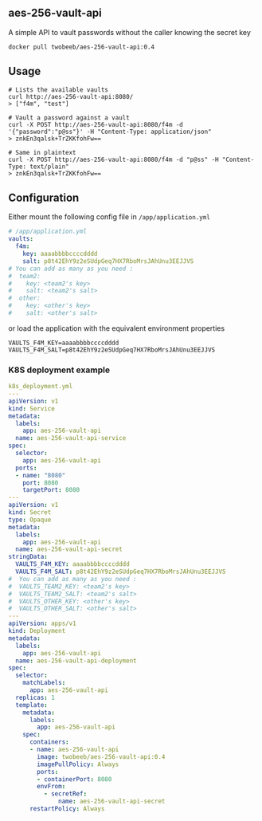 ## aes-256-vault-api

A simple API to vault passwords without the caller knowing the secret key

``docker pull twobeeb/aes-256-vault-api:0.4``

## Usage
````console
# Lists the available vaults
curl http://aes-256-vault-api:8080/
> ["f4m", "test"]

# Vault a password against a vault
curl -X POST http://aes-256-vault-api:8080/f4m -d '{"password":"p@ss"}' -H "Content-Type: application/json"
> znkEn3qalsk+TrZKKfohFw==

# Same in plaintext
curl -X POST http://aes-256-vault-api:8080/f4m -d "p@ss" -H "Content-Type: text/plain"
> znkEn3qalsk+TrZKKfohFw==
````
## Configuration

Either mount the following config file in ``/app/application.yml``
````yaml
# /app/application.yml
vaults:
  f4m:
    key: aaaabbbbccccdddd
    salt: p8t42EhY9z2eSUdpGeq7HX7RboMrsJAhUnu3EEJJVS
# You can add as many as you need :
#  team2:
#    key: <team2's key>
#    salt: <team2's salt>
#  other:
#    key: <other's key>
#    salt: <other's salt>
````
or load the application with the equivalent environment properties 
````shell
VAULTS_F4M_KEY=aaaabbbbccccdddd
VAULTS_F4M_SALT=p8t42EhY9z2eSUdpGeq7HX7RboMrsJAhUnu3EEJJVS
````

### K8S deployment example
````yaml
k8s_deployment.yml
---
apiVersion: v1
kind: Service
metadata:
  labels:
    app: aes-256-vault-api
  name: aes-256-vault-api-service
spec:
  selector:
    app: aes-256-vault-api
  ports:
  - name: "8080"
    port: 8080
    targetPort: 8080
---
apiVersion: v1
kind: Secret
type: Opaque
metadata:
  labels:
    app: aes-256-vault-api
  name: aes-256-vault-api-secret
stringData:
  VAULTS_F4M_KEY: aaaabbbbccccdddd
  VAULTS_F4M_SALT: p8t42EhY9z2eSUdpGeq7HX7RboMrsJAhUnu3EEJJVS
#  You can add as many as you need :
#  VAULTS_TEAM2_KEY: <team2's key>
#  VAULTS_TEAM2_SALT: <team2's salt>
#  VAULTS_OTHER_KEY: <other's key>
#  VAULTS_OTHER_SALT: <other's salt>
---
apiVersion: apps/v1
kind: Deployment
metadata:
  labels:
    app: aes-256-vault-api
  name: aes-256-vault-api-deployment
spec:
  selector:
    matchLabels:
      app: aes-256-vault-api
  replicas: 1
  template:
    metadata:
      labels:
        app: aes-256-vault-api
    spec:
      containers:
      - name: aes-256-vault-api
        image: twobeeb/aes-256-vault-api:0.4
        imagePullPolicy: Always
        ports:
        - containerPort: 8080
        envFrom:
          - secretRef:
              name: aes-256-vault-api-secret
      restartPolicy: Always

````
